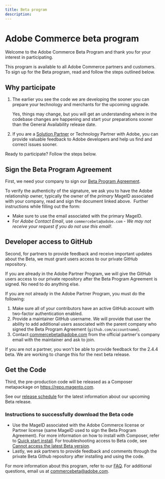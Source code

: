 ```yaml
---
title: Beta program
description: 
---
```


# Adobe Commerce beta program

Welcome to the Adobe Commerce Beta Program and thank you for your interest in participating.

This program is available to all Adobe Commerce partners and customers.
To sign up for the Beta program, read and follow the steps outlined below.

## Why participate

1. The earlier you see the code we are developing the sooner you can prepare your technology and merchants for the upcoming upgrade.
   
   Yes, things may change, but you will get an understanding where in the codebase changes are happening and start your preparations sooner than the General Availability release date.

1. If you are a [Solution Partner](https://developer.adobe.com/commerce/contributor/community/contribution-programs/) or Technology Partner with Adobe, you can provide valuable feedback to Adobe developers and help us find and correct issues sooner.

Ready to participate? Follow the steps below.

## Sign the Beta Program Agreement

First, we need your company to sign our [Beta Program Agreement](https://experiencecloudpanel.adobe.com/c/r/mbeta).

To verify the authenticity of the signature, we ask you to have the Adobe relationship owner, typically the owner of the _primary_ MageID associated with your company, read and sign the document linked above.
​
Further instructions while filling out the form:

-  Make sure to use the email associated with the primary MageID.
-  For _Adobe Contact Email_, use `commercebeta@adobe.com` - _We may not receive your request if you do not use this email!_.

## Developer access to GitHub

Second, for partners to provide feedback and receive important updates about the Beta, we must grant users access to our private GitHub repository.

If you are already in the Adobe Partner Program, we will give the GitHub users access to our private repository after the Beta Program Agreement is signed. No need to do anything else.

If you are not already in the Adobe Partner Program, you must do the following:

1. Make sure all of your contributors have an active GitHub account with two-factor authentication enabled.
1. Provide a maintainer GitHub username. We will provide that user the ability to add additional users associated with the parent company who signed the Beta Program Agreement (`github.com/accountname`).
1. Contact <commercebeta@adobe.com> from the official partner's company email with the maintainer and ask to join.

If you are not a partner, you won't be able to provide feedback for the 2.4.4 beta. We are working to change this for the next beta release.

## Get the Code

Third, the pre-production code will be released as a Composer metapackage on <https://repo.magento.com>.

See our [release schedule](schedule.md) for the latest information about our upcoming Beta release.

### Instructions to successfully download the Beta code

-  Use the MageID associated with the Adobe Commerce license or Partner license (same MageID used to sign the Beta Program Agreement).
   For more information on how to install with Composer, refer to [Quick start install](../installation/composer.md).
   For troubleshooting access to Beta code, see [Cannot access the latest Beta version](https://support.magento.com/hc/en-us/articles/360048169471).
-  Lastly, we ask partners to provide feedback and comments through the private Beta Github repository after installing and using the code.

For more information about this program, refer to our [FAQ](https://fieldreadiness-adobe.highspot.com/items/5e5e6b8fc714332f32a7cd96?lfrm=rhp.0). For additional questions, email us at <commercebeta@adobe.com>.
